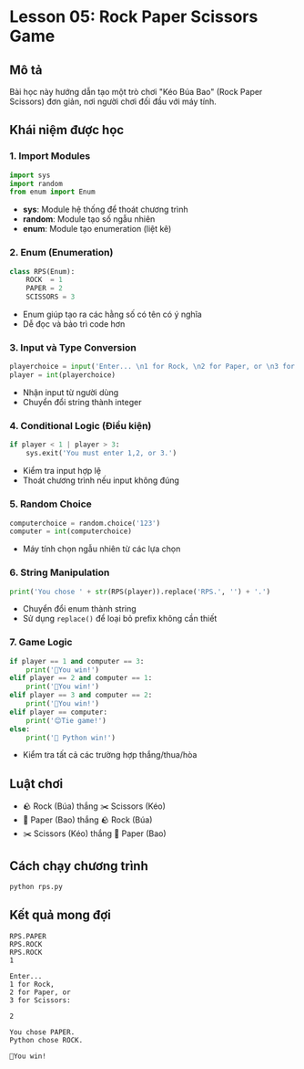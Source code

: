 # Lesson 05: Rock Paper Scissors Game

## Mô tả

Bài học này hướng dẫn tạo một trò chơi "Kéo Búa Bao" (Rock Paper Scissors) đơn giản, nơi người chơi đối đầu với máy tính.

## Khái niệm được học

### 1. Import Modules

```python
import sys
import random
from enum import Enum
```

- **sys**: Module hệ thống để thoát chương trình
- **random**: Module tạo số ngẫu nhiên
- **enum**: Module tạo enumeration (liệt kê)

### 2. Enum (Enumeration)

```python
class RPS(Enum):
    ROCK  = 1
    PAPER = 2
    SCISSORS = 3
```

- Enum giúp tạo ra các hằng số có tên có ý nghĩa
- Dễ đọc và bảo trì code hơn

### 3. Input và Type Conversion

```python
playerchoice = input('Enter... \n1 for Rock, \n2 for Paper, or \n3 for Scissors:\n\n')
player = int(playerchoice)
```

- Nhận input từ người dùng
- Chuyển đổi string thành integer

### 4. Conditional Logic (Điều kiện)

```python
if player < 1 | player > 3:
    sys.exit('You must enter 1,2, or 3.')
```

- Kiểm tra input hợp lệ
- Thoát chương trình nếu input không đúng

### 5. Random Choice

```python
computerchoice = random.choice('123')
computer = int(computerchoice)
```

- Máy tính chọn ngẫu nhiên từ các lựa chọn

### 6. String Manipulation

```python
print('You chose ' + str(RPS(player)).replace('RPS.', '') + '.')
```

- Chuyển đổi enum thành string
- Sử dụng `replace()` để loại bỏ prefix không cần thiết

### 7. Game Logic

```python
if player == 1 and computer == 3:
    print('🎉You win!')
elif player == 2 and computer == 1:
    print('🎉You win!')
elif player == 3 and computer == 2:
    print('🎉You win!')
elif player == computer:
    print('😊Tie game!')
else:
    print('🐍 Python win!')
```

- Kiểm tra tất cả các trường hợp thắng/thua/hòa

## Luật chơi

- 🪨 Rock (Búa) thắng ✂️ Scissors (Kéo)
- 📄 Paper (Bao) thắng 🪨 Rock (Búa)
- ✂️ Scissors (Kéo) thắng 📄 Paper (Bao)

## Cách chạy chương trình

```bash
python rps.py
```

## Kết quả mong đợi

```text
RPS.PAPER
RPS.ROCK
RPS.ROCK
1

Enter...
1 for Rock,
2 for Paper, or
3 for Scissors:

2

You chose PAPER.
Python chose ROCK.

🎉You win!
```
